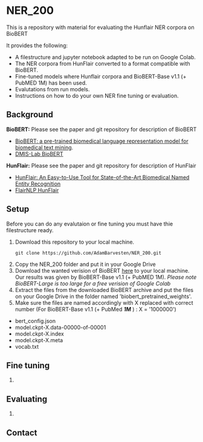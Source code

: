 # NER_200

This is a repository with material for evaluating the Hunflair NER corpora on BioBERT

It provides the following: 
* A filestructure and jupyter notebook adapted to be run on Google Colab.
* The NER corpora from HunFlair converted to a format compatible with BioBERT.
* Fine-tuned models where Hunflair corpora and BioBERT-Base v1.1 (+ PubMED 1M) has been used.
* Evalutations from run models.
* Instructions on how to do your own NER fine tuning or evaluation.

## Background

**BioBERT:**
Please see the paper and git repository for description of BioBERT
* [BioBERT: a pre-trained biomedical language representation model for biomedical text mining](http://doi.org/10.1093/bioinformatics/btz682).
* [DMIS-Lab BioBERT](https://github.com/dmis-lab/biobert/blob/master/README.md)

**HunFlair:**
Please see the paper and git repository for description of HunFlair
* [HunFlair: An Easy-to-Use Tool for State-of-the-Art Biomedical Named Entity Recognition](https://arxiv.org/abs/2008.07347)
* [FlairNLP HunFlair](https://github.com/flairNLP/flair/blob/master/resources/docs/HUNFLAIR.md)


## Setup

Before you can do any evalutaion or fine tuning you must have thie filestructure ready.

1. Download this repository to your local machine.
    ```
    git clone https://github.com/AdamBarvesten/NER_200.git
    ```
2. Copy the NER_200 folder and put it in your Google Drive 
3. Download the wanted verision of BioBERT [here](https://github.com/dmis-lab/biobert/blob/master/README.md#download) to your local machine. Our results was given by BioBERT-Base v1.1 (+ PubMED 1M). _Please note BioBERT-Large is too large for a free verision of Google Colab_
4. Extract the files from the downloaded BioBERT archive and put the files on your Google Drive in the folder named 'biobert_pretrained_weights'.
5. Make sure the files are named accordingly with X replaced with correct number (For BioBERT-Base v1.1 (+ PubMed _**1M**_ ) : X = '1000000')
* bert_config.json 
* model.ckpt-X.data-00000-of-00001
* model.ckpt-X.index
* model.ckpt-X.meta
* vocab.txt


## Fine tuning

1. 


## Evaluating

1. 


## Contact


